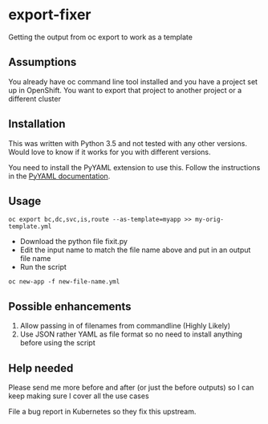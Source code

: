 # export-fixer
Getting the output from oc export to work as a template

## Assumptions
You already have oc command line tool installed and you have a project set up in OpenShift.
You want to export that project to another project or a different cluster

## Installation 
This was written with Python 3.5 and not tested with any other versions. Would love to 
know if it works for you with different versions. 

You need to install the PyYAML extension to use this. 
Follow the instructions in the [PyYAML documentation](http://pyyaml.org/wiki/PyYAMLDocumentation).
 
## Usage
 
`oc export bc,dc,svc,is,route --as-template=myapp >> my-orig-template.yml`
 
* Download the python file fixit.py
* Edit the input name to match the file name above and put in an output file name
* Run the script
 
`oc new-app -f new-file-name.yml`
 
## Possible enhancements
1. Allow passing in of filenames from commandline (Highly Likely)
2. Use JSON rather YAML as file format so no need to install anything before using the script
  
## Help needed
Please send me more before and after (or just the before outputs) so I can keep making sure 
I cover all the use cases
  
File a bug report in Kubernetes so they fix this upstream. 
 